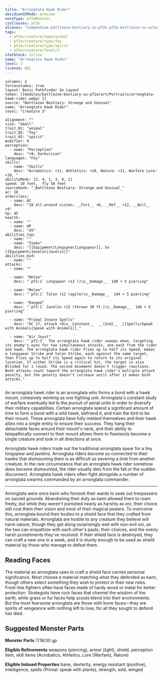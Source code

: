 ```yaml
---
title: "Arrongtata Hawk Rider"
obsidianUIMode: preview
noteType: pf2eMonster
cssClasses: pf2e
aliases: "Compendium.battlezoo-bestiary-su-pf2e.pf2e-battlezoo-su-actors.Actor.xXagXd5pm5HE6FiF" 
tags:
  - pf2e/creature/type/animal
  - pf2e/creature/type/fey
  - pf2e/creature/type/spirit
  - pf2e/creature/level/3
statblock: inline
name: "Arrongtata Hawk Rider"
level: 3
license: OGL
---
```


```statblock
columns: 2
forcecolumns: true
layout: Basic Pathfinder 2e Layout
token: [[modules/battlezoo-bestiary-su-pf2e/art/Portraits/arrongtata-hawk-rider.webp| ]]
source: "Battlezoo Bestiary: Strange and Unusual"
name: "Arrongtata Hawk Rider"
level: "Creature 3"

alignment: ""
size: "Small"
trait_01: "animal"
trait_02: "fey"
trait_03: "spirit"
modifier: 9
perception:
  - name: "Perception"
    desc: "+9; Darkvision"
languages: "Fey"
skills:
  - name: "Skills"
    desc: "Acrobatics: +11, Athletics: +10, Nature: +11, Warfare Lore: +10, "
abilityMods: [3, 4, 1, 3, 4, 1]
speed: 10 feet,  fly 50 feet
sourcebook: "_Battlezoo Bestiary: Strange and Unusual_"
ac: 18
armorclass:
  - name: AC
    desc: "18 all-around vision; __Fort__ +6, __Ref__ +12, __Will__ +9"
hp: 45
health:
  - name: ""
  - name: HP
    desc: "45"
abilities_top:
  - name: ""
  - name: "Items"
    desc: "[[Equipment/Longspear|Longspear]], 5x [[Equipment/Javelin|Javelin]]"
abilities_mid:
  - name: ""
attacks:
  - name: ""

  - name: "Melee"
    desc: "`pf2:1` Longspear +12 ()\n__Damage__  1d8 + 5 piercing"

  - name: "Melee"
    desc: "`pf2:1` Talon +12 (agile)\n__Damage__  1d4 + 5 piercing"

  - name: "Ranged"
    desc: "`pf2:1` Javelin +13 (thrown 30 ft.)\n__Damage__  1d6 + 5 piercing"

  - name: "Primal Innate Spells"
    desc: "DC 17, attack +9\n__Constant__  __(2nd)__ _[[Spells/Speak with Animals|Speak with Animals]]_"

  - name: "Air Joust"
    desc: "`pf2:3`  The arrongtata hawk rider swoops down, targeting its enemy's eyes for two simultaneous attacks, one each from the rider and hawk. The arrongtata hawk rider Flies up to half its Speed, makes a longspear Strike and talon Strike, each against the same target, then Flies up to half its Speed again to return to its original location. If either Strike is a critical hit, the target is also Blinded for 1 round. The second movement doesn't trigger reactions. Both attacks count toward the arrongtata hawk rider's multiple attack penalty, but the penalty doesn't increase until after it makes both attacks."
 
```



An arrongtata hawk rider is an arrongtata who forms a bond with a hawk mount, cohesively working as one fighting unit. Arrongtata's constant study of warfare eventually led to the pursuit of aerial units in order to diversify their military capabilities. Certain arrongtata spend a significant amount of time to form a bond with a wild hawk, befriend it, and train the bird to be their mount. These arrongtata have fully melded themselves and their hawk allies into a single entity to ensure their success. They hang their detachable faces around their mount's neck, and their ability to telepathically connect to their mount allows them to flawlessly become a single creature and look in all directions at once.

Arrongtata hawk riders trade out the traditional arrongtata spear for a tiny longspear and javelins. Arrongtata riders become so connected to their hawks that dismounting them is as difficult as severing a limb from another creature. In the rare circumstance that an arrongtata hawk rider somehow does become dismounted, the rider usually dies from the fall or the sudden disconnect. Arrongtata hawk riders often fight alongside a number of arrongtata swarms commanded by an arrongtata commander.

* * *

Arrongtata were once kami who forsook their wards to seek out trespassers on sacred grounds. Abandoning their duty as kami allowed them to roam freely, but while they weren't punished nearly as harshly as oni, their choice still cost them their vision and most of their magical powers. To overcome this, arrongtata bound their bodies to a shield face that they crafted from natural materials. Arrongtata are hostile to any creature they believe will harm nature, though they get along surprisingly well with non-evil oni, as the two can empathize with each other's pasts, their choices, and the overly harsh punishments they've received. If their shield face is destroyed, they can craft a new one in a week, and it is sturdy enough to be used as shield material by those who manage to defeat them.

## Reading Faces

The material an arrongtata uses to craft a shield face carries personal significance. Most choose a material matching what they defended as kami, though others select something they wish to protect in their new roles. Front-line fighters often have faces made of hardy wood or metal for better protection. Strategists have rock faces that channel the wisdom of the earth, while grass or fur faces help scouts blend into their environments. But the most fearsome arrongtata are those with bone faces—they are spirits of vengeance with nothing left to lose, for all they sought to defend has died.

## Suggested Monster Parts

**Monster Parts** 7/18/30 gp

**Eligible Refinements** weapons (piercing), armor (light), shield, perception item, skill items (Acrobatics, Athletics, Lore \[Warfare\], Nature)

**Eligible Imbued Properties** bane, dexterity, energy resistant (positive), intelligence, spells (Primal: speak with plants), strength, wild, winged
